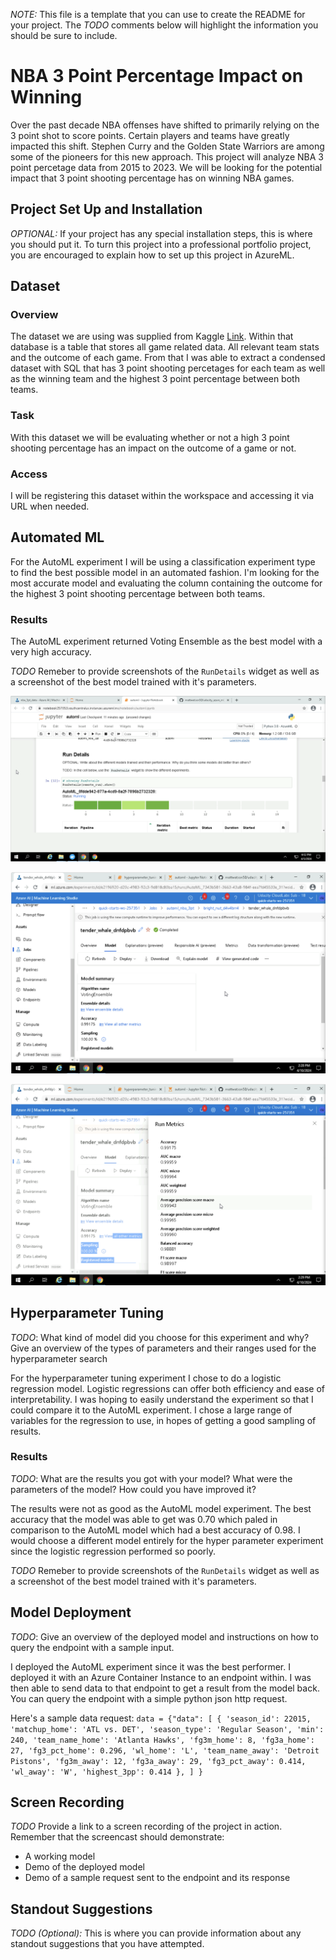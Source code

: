 *NOTE:* This file is a template that you can use to create the README for your project. The *TODO* comments below will highlight the information you should be sure to include.

# NBA 3 Point Percentage Impact on Winning
Over the past decade NBA offenses have shifted to primarily relying on the 3 point shot to score points. Certain players and teams have greatly impacted this shift. Stephen Curry and the Golden State Warriors are among some of the pioneers for this new approach. This project will analyze NBA 3 point percetage data from 2015 to 2023. We will be looking for the potential impact that 3 point shooting percentage has on winning NBA games.

## Project Set Up and Installation
*OPTIONAL:* If your project has any special installation steps, this is where you should put it. To turn this project into a professional portfolio project, you are encouraged to explain how to set up this project in AzureML.

## Dataset

### Overview
The dataset we are using was supplied from Kaggle [Link](https://www.kaggle.com/datasets/wyattowalsh/basketball). Within that database is a table that stores all game related data. All relevant team stats and the outcome of each game. From that I was able to extract a condensed dataset with SQL that has 3 point shooting percetages for each team as well as the winning team and the highest 3 point percentage between both teams.

### Task
With this dataset we will be evaluating whether or not a high 3 point shooting percentage has an impact on the outcome of a game or not.

### Access
I will be registering this dataset within the workspace and accessing it via URL when needed.

## Automated ML
For the AutoML experiment I will be using a classification experiment type to find the best possible model in an automated fashion. I'm looking for the most accurate model and evaluating the column containing the outcome for the highest 3 point shooting percentage between both teams.

### Results
The AutoML experiment returned Voting Ensemble as the best model with a very high accuracy.

*TODO* Remeber to provide screenshots of the `RunDetails` widget as well as a screenshot of the best model trained with it's parameters.

![alt text](https://raw.githubusercontent.com/mattwatson50/udacity_azure_ml_final/main/screenshots/automl_rundetails.png)

![alt text](https://raw.githubusercontent.com/mattwatson50/udacity_azure_ml_final/main/screenshots/automl_best_model_trained.png)

![alt text](https://raw.githubusercontent.com/mattwatson50/udacity_azure_ml_final/main/screenshots/automl_best_model_metrics.png)

## Hyperparameter Tuning
*TODO*: What kind of model did you choose for this experiment and why? Give an overview of the types of parameters and their ranges used for the hyperparameter search

For the hyperparameter tuning experiment I chose to do a logistic regression model. Logistic regressions can offer both efficiency and ease of interpretability. I was hoping to easily understand the experiment so that I could compare it to the AutoML experiment. I chose a large range of variables for the regression to use, in hopes of getting a good sampling of results.

### Results
*TODO*: What are the results you got with your model? What were the parameters of the model? How could you have improved it?

The results were not as good as the AutoML model experiment. The best accuracy that the model was able to get was 0.70 which paled in comparison to the AutoML model which had a best accuracy of 0.98. I would choose a different model entirely for the hyper parameter experiment since the logistic regression performed so poorly.

*TODO* Remeber to provide screenshots of the `RunDetails` widget as well as a screenshot of the best model trained with it's parameters.

## Model Deployment
*TODO*: Give an overview of the deployed model and instructions on how to query the endpoint with a sample input.

I deployed the AutoML experiment since it was the best performer. I deployed it with an Azure Container Instance to an endpoint within. I was then able to send data to that endpoint to get a result from the model back. You can query the endpoint with a simple python json http request.

Here's a sample data request:
`
data = {"data":
           [
              {
                'season_id': 22015,
                'matchup_home': 'ATL vs. DET',
                'season_type': 'Regular Season',
                'min': 240,
                'team_name_home': 'Atlanta Hawks',
                'fg3m_home': 8,
                'fg3a_home': 27,
                'fg3_pct_home': 0.296,
                'wl_home': 'L',
                'team_name_away': 'Detroit Pistons',
                'fg3m_away': 12,
                'fg3a_away': 29,
                'fg3_pct_away': 0.414,
                'wl_away': 'W',
                'highest_3pp': 0.414
      },
   ]
}
`

## Screen Recording
*TODO* Provide a link to a screen recording of the project in action. Remember that the screencast should demonstrate:
- A working model
- Demo of the deployed  model
- Demo of a sample request sent to the endpoint and its response

## Standout Suggestions
*TODO (Optional):* This is where you can provide information about any standout suggestions that you have attempted.
